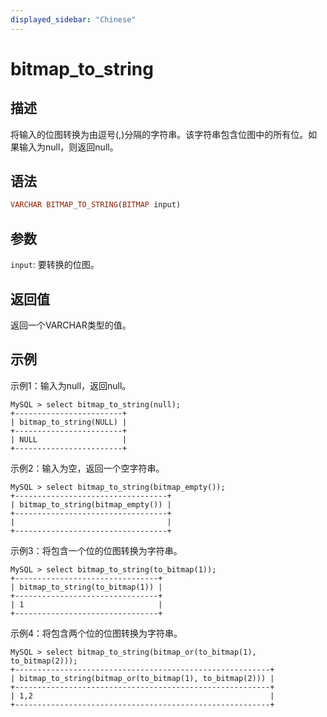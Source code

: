 ```yaml
---
displayed_sidebar: "Chinese"
---
```


# bitmap_to_string

## 描述

将输入的位图转换为由逗号(,)分隔的字符串。该字符串包含位图中的所有位。如果输入为null，则返回null。

## 语法

```Haskell
VARCHAR BITMAP_TO_STRING(BITMAP input)
```

## 参数

`input`: 要转换的位图。

## 返回值

返回一个VARCHAR类型的值。

## 示例

示例1：输入为null，返回null。

```Plain Text
MySQL > select bitmap_to_string(null);
+------------------------+
| bitmap_to_string(NULL) |
+------------------------+
| NULL                   |
+------------------------+
```

示例2：输入为空，返回一个空字符串。

```Plain Text
MySQL > select bitmap_to_string(bitmap_empty());
+----------------------------------+
| bitmap_to_string(bitmap_empty()) |
+----------------------------------+
|                                  |
+----------------------------------+
```

示例3：将包含一个位的位图转换为字符串。

```Plain Text
MySQL > select bitmap_to_string(to_bitmap(1));
+--------------------------------+
| bitmap_to_string(to_bitmap(1)) |
+--------------------------------+
| 1                              |
+--------------------------------+
```

示例4：将包含两个位的位图转换为字符串。

```Plain Text
MySQL > select bitmap_to_string(bitmap_or(to_bitmap(1), to_bitmap(2)));
+---------------------------------------------------------+
| bitmap_to_string(bitmap_or(to_bitmap(1), to_bitmap(2))) |
+---------------------------------------------------------+
| 1,2                                                     |
+---------------------------------------------------------+
```